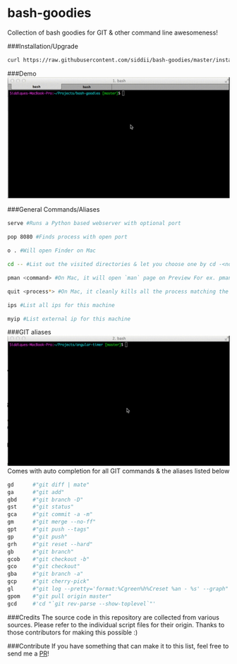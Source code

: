 bash-goodies
=====
Collection of bash goodies for GIT & other command line awesomeness!

###Installation/Upgrade
```bash
curl https://raw.githubusercontent.com/siddii/bash-goodies/master/install.sh | sh
```

###Demo
![General Goodies Demo](GeneralGoodies.gif "General Goodies Demo")

###General Commands/Aliases
```bash
serve #Runs a Python based webserver with optional port
```

```bash
pop 8080 #Finds process with open port
```

```bash
o . #Will open Finder on Mac
```

```bash
cd -- #List out the visited directories & let you choose one by cd -<no>
```

```bash
pman <command> #On Mac, it will open `man` page on Preview For ex. pman rsync
```

```bash
quit <process*> #On Mac, it cleanly kills all the process matching the pattern
```

```bash
ips #List all ips for this machine
```

```bash
myip #List external ip for this machine
```

###GIT aliases
![GIT Goodies Demo](GITGoodies.gif "GIT Goodies Demo")
Comes with auto completion for all GIT commands & the aliases listed below
```bash
gd      #"git diff | mate"
ga      #"git add"
gbd     #"git branch -D"
gst     #"git status"
gca     #"git commit -a -m"
gm      #"git merge --no-ff"
gpt     #"git push --tags"
gp      #"git push"
grh     #"git reset --hard"
gb      #"git branch"
gcob    #"git checkout -b"
gco     #"git checkout"
gba     #"git branch -a"
gcp     #"git cherry-pick"
gl      #"git log --pretty='format:%Cgreen%h%Creset %an - %s' --graph"
gpom    #"git pull origin master"
gcd     #'cd "`git rev-parse --show-toplevel`"'
```

###Credits
The source code in this repository are collected from various sources.
Please refer to the individual script files for their origin. Thanks to those contributors for making this possible :)

###Contribute
If you have something that can make it to this list, feel free to send me a [PR](https://github.com/siddii/bash-goodies/pulls)!
